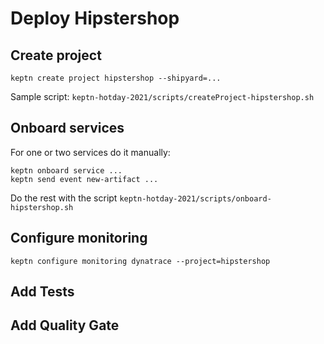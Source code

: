 # Deploy Hipstershop

## Create project 

```
keptn create project hipstershop --shipyard=...
```

Sample script:  `keptn-hotday-2021/scripts/createProject-hipstershop.sh`

## Onboard services

For one or two services do it manually:

```
keptn onboard service ...
keptn send event new-artifact ...
```

Do the rest with the script `keptn-hotday-2021/scripts/onboard-hipstershop.sh`

## Configure monitoring

```
keptn configure monitoring dynatrace --project=hipstershop
```

## Add Tests

## Add Quality Gate

## 